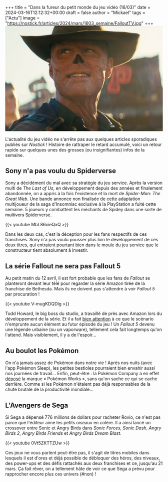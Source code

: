 +++
title = "Dans la fureur du petit monde du jeu vidéo (16/03)"
date = 2024-03-16T12:12:32+00:00
draft = false
author = "Mickael"
tags = ["Actu"]
image = "https://nostick.fr/articles/2024/mars/1603_semaine/FalloutTV.jpg"
+++
![Texte Alternative](FalloutTV.jpg "On respire par le nez.")

L'actualité du jeu vidéo ne s'arrête pas aux quelques articles sporadiques publiés sur *Nostick* ! Histoire de rattraper le retard accumulé, voici un retour rapide sur quelques unes des grosses (ou insignifiantes) infos de la semaine.

## Sony n'a pas voulu du Spiderverse

Sony a décidément du mal avec sa stratégie du jeu service. Après  la version multi de *The Last of Us*, en développement depuis des années et finalement abandonnée, on a appris à la fois l'existence et la mort de *Spider-Man: The Great Web*. Une bande annonce non finalisée de cette adaptation multijoueur de la saga d'Insomniac exclusive à la PlayStation a fuité cette semaine. 5 joueurs y combattent les méchants de Spidey dans une sorte de ~~multivers~~ Spiderverse.

{{< youtube MbL86xieQxQ >}} 

Dans les deux cas, c'est la déception pour les fans respectifs de ces franchises. Sony n'a pas voulu pousser plus loin le développement de ces deux titres, qui entraient pourtant bien dans le moule du jeu service que le constructeur tient absolument à investir.

## La série Fallout ne sera pas Fallout 5

Au petit matin du 12 avril, il est fort probable que les fans de *Fallout* se planteront devant leur télé pour regarder la série Amazon tirée de la franchise de Bethesda. Mais ils ne doivent pas s'attendre à voir *Fallout 5* par procuration !

{{< youtube V-mugKDQDlg >}} 

Todd Howard, le big boss du studio, a travaillé de près avec Amazon lors du développement de la série. Et il a fait [bien attention](https://www.denofgeek.com/tv/fallout-tv-series-todd-howard-fallout-5/) à ce que le scénario n'emprunte aucun élément au futur épisode du jeu ! Un *Fallout 5* devenu une légende urbaine (ou un vaporware), tellement cela fait longtemps qu'on l'attend. Mais visiblement, il y a de l'espoir…

## Au boulot les Pokémon

On n'a jamais assez de Pokémon dans notre vie ! Après nos nuits (avec l'app Pokémon Sleep), les petites bestioles pourraient bien envahir aussi nos journées de travail… Enfin, peut-être : la Pokémon Company a en effet [déposé](https://twitter.com/JoeMerrick/status/1767241453200171456) la marque « Pokémon Works », sans qu'on sache ce qui se cache derrière. Comme si les Pokémon n'étaient pas déjà responsables de la chute brutale de la productivité mondiale…

## L'Avengers de Sega

Si Sega a dépensé 776 millions de dollars pour racheter Rovio, ce n'est pas parce que l'éditeur aime les petits oiseaux en colère. Il a ainsi lancé un crossover entre Sonic et Angry Birds dans *Sonic Forces*, *Sonic Dash*, *Angry Birds 2*, *Angry Birds Friends* et *Angry Birds Dream Blast*.

{{< youtube 0Vt5ZKTTZUw >}} 

Ces jeux ne vous parlent peut-être pas, il s'agit de titres mobiles dans lesquels il est d'ores et déjà possible de débloquer des héros, des niveaux, des power-ups et des défis rattachés aux deux franchises et ce, jusqu'au 21 mars. Ça fait rêver, on a tellement hâte de voir ce que Sega a prévu pour rapprocher encore plus ces univers (#non) !